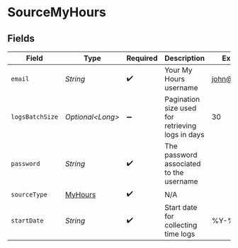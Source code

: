 # SourceMyHours


## Fields

| Field                                            | Type                                             | Required                                         | Description                                      | Example                                          |
| ------------------------------------------------ | ------------------------------------------------ | ------------------------------------------------ | ------------------------------------------------ | ------------------------------------------------ |
| `email`                                          | *String*                                         | :heavy_check_mark:                               | Your My Hours username                           | john@doe.com                                     |
| `logsBatchSize`                                  | *Optional\<Long>*                                | :heavy_minus_sign:                               | Pagination size used for retrieving logs in days | 30                                               |
| `password`                                       | *String*                                         | :heavy_check_mark:                               | The password associated to the username          |                                                  |
| `sourceType`                                     | [MyHours](../../models/shared/MyHours.md)        | :heavy_check_mark:                               | N/A                                              |                                                  |
| `startDate`                                      | *String*                                         | :heavy_check_mark:                               | Start date for collecting time logs              | %Y-%m-%d                                         |